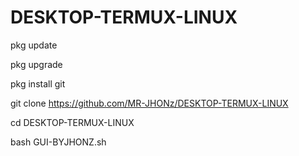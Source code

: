 # DESKTOP-TERMUX-LINUX

pkg update

pkg upgrade

pkg install git

git clone https://github.com/MR-JHONz/DESKTOP-TERMUX-LINUX

cd DESKTOP-TERMUX-LINUX

bash GUI-BYJHONZ.sh
